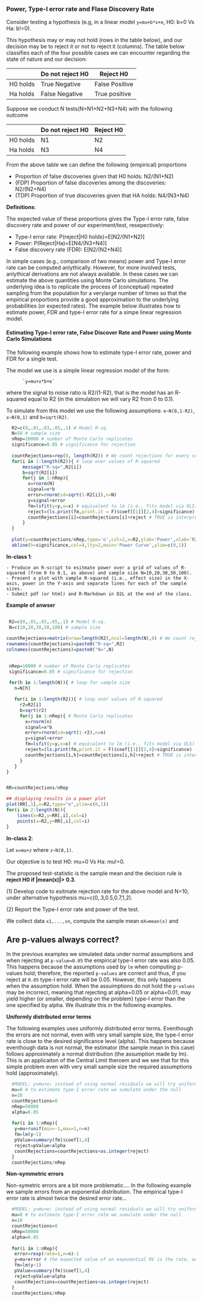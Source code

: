 ### Power, Type-I error rate and Flase Discovery Rate


Consider testing a hypothesis (e.g, in a linear model `y=mu+b*x+e`, H0: b=0 Vs Ha: b!=0). 

This hypothesis may or may not hold  (rows in the table below), and our decision may be to reject it or not to reject it (columns). The table below classifies each of the four possible cases we can encounter regarding the state of nature and our decision:


|           | Do not reject H0  | Reject H0          |
|-----------|-------------------|---------------------|
| H0 holds  | True Negative  | False Positive |
| Ha holds  | False Negative | True positive  |


Suppose we conduct N tests(N=N1+N2+N3+N4) with the following outcome

|           | Do not reject H0  | Reject H0          |
|-----------|-------------------|---------------------|
| H0 holds  | N1 | N2 |
| Ha holds  | N3 | N4  |


From the above table we can define the following (empirical) proportions

 -  Proportion of false discoveries given that H0 holds: N2/(N1+N2)
 - (FDP) Proportion of false discoveries among the discoveries: N2/(N2+N4)
 - (TDP) Proportion of true discoveries given that HA holds: N4/(N3+N4)

**Definitions**:

The expected value of these proportions gives the Type-I error rate, false discovery rate and power of our experiment/test, resepectively:
 
   - Type-I error rate: P(reject|H0 holds)=E[N2/(N1+N2)]
   - Power:  P(Reject|Ha)=E[N4/(N3+N4)]
   - False discovery rate (FDR): E[N2/(N2+N4)]

In simple cases (e.g., comparison of two means) power and Type-I error rate can be computed anlythically. However, for more involved tests, anlythical derivations are not always available. In these cases we can estimate the above quantities using Monte Carlo simulations. The underlying idea is to replicate the process of (conceptual) repeated sampling from the population for a verylarge number of times so that the empirical proportions provide a good approximation to the underlying probabilities (or expected rates). The example below illustrates how to estimate power, FDR and type-I error rate for a simpe linear regression model.



#### Estimating Type-I error rate, False Discover Rate and Power using Monte Carlo Simulations

The following example shows how to estimate type-I error rate, power and FDR for a single test. 

The model we use is a simple linear regression model of the form: 

          `y=mu+x*b+e` 


where the signal to noise ratio is R2/(1-R2), that is the model has an R-squared equal to R2 (in the simulation we will vary R2 from 0 to 0.1).

To simulate from this model we use the following assumptions: `e~N(0,1-R2)`, `x~N(0,1)` and `b=sqrt(R2)`.


```r
  R2=c(0,.01,.03,.05,.1) # Model R-sq.
  N=50 # sample size
  nRep=10000 # number of Monte Carlo replicates
  significance=0.05 # significance for rejection
   
  countRejections=rep(0, length(R2)) # We count rejections for every scenario
  for(i in 1:length(R2)){ # loop over values of R-squared
      message("R-sq=",R2[i])
      b=sqrt(R2[i])
      for(j in 1:nRep){
        x=rnorm(N)
        signal=x*b
        error=rnorm(sd=sqrt(1-R2[i]),n=N) 
        y=signal+error
        fm=lsfit(y=y,x=x) # equivalent to lm (i.e., fits model via OLS) but faster
        reject=(ls.print(fm,print.it = F)$coef[[1]][2,4]<significance) 
        countRejections[i]=countRejections[i]+reject # TRUE is interpreted as 1 and FALSE as 0
      }
  }
  
  plot(y=countRejections/nRep,type='o',col=2,x=R2,ylab='Power',xlab='R2',ylim=c(0,1))
  abline(h=significance,col=4,lty=2,main='Power Curve',ylim=c(0,1))
```

**In-class 1**: 

    - Produce an R-script to esitmate power over a grid of values of R-squared (from 0 to 0.1, as above) and sample size N=10,20,30,50,100).
    - Present a plot with sample R-squared (i.e., effect size) in the X-axis, power in the Y-axis and separate lines for each of the sample sizes.
    - Submit pdf (or html) and R-Markdown in D2L at the end of the class.

**Example of anwser**

  
 ```r
  
  R2=c(0,.01,.03,.05,.1) # Model R-sq.
  N=c(10,20,30,50,100) # sample size
  
 countRejections=matrix(nrow=length(R2),ncol=length(N),0) # We count rejections for every scenario
 rownames(countRejections)=paste0("R-sq=",R2)
 colnames(countRejections)=paste0("N=",N)
 
  
  nRep=10000 # number of Monte Carlo replicates
  significance=0.05 # significance for rejection
   
  for(h in 1:length(N)){ # loop for sample size
    n=N[h]

  	for(i in 1:length(R2)){ # loop over values of R-squared
      r2=R2[i]
      b=sqrt(r2)
      for(j in 1:nRep){ # Monte Carlo replicates
        x=rnorm(n)
        signal=x*b
        error=rnorm(sd=sqrt(1-r2),n=n) 
        y=signal+error
        fm=lsfit(y=y,x=x) # equivalent to lm (i.e., fits model via OLS) but faster
        reject=(ls.print(fm,print.it = F)$coef[[1]][2,4]<significance) 
        countRejections[i,h]=countRejections[i,h]+reject # TRUE is interpreted as 1 and FALSE as 0
      }  
    }
}


RR=countRejections/nRep

## displaying results in a power plot
plot(RR[,1],x=R2,type="o",ylim=c(0,1))
for(i in 2:length(N)){
     lines(x=R2,y=RR[,i],col=i)
     points(x=R2,y=RR[,i],col=i)
}


```     
   
    
**In-class 2**:
  
Let `x=mu+z` where `z~N(0,1)`. 

Our objective is to test H0: mu=0 Vs Ha: mu!=0.  

The proposed test-statistic is the sample mean and the decision rule is **reject H0 if |mean(x)|> 0.3**.

(1) Develop code to esitmate rejection rate for the above model and N=10, under alternative hypothesis mu=c(0,.3,0.5,0.7,1,2).


(2) Report the Type-I error rate and power of the test.


We collect data `x1,...,xn`, compute the sample mean `mX=mean(x)` and 


## Are p-values always correct?


In the previous examples we simulated data under normal assumptions and when rejecting at `p-value=0.05` the empirical type-I error rate was also 0.05. This happens because the assumptions used by `lm` when computing p-values hold; therefore, the reported `p-values` are correct and thus, if you reject at `0.05` type-I error rate will be 0.05. However, this only happens when the assumption hold. When the assuimptions do not hold the `p-values` may be incorrect, meaning that rejecting at alpha=0.05 or alpha=0.01, may yield higher (or smaller, depending on the problem) type-I error than the one specified by alpha. We illustrate this in the following examples.


**Uniformly distributed error terms**

The following examples uses uniformly distributed error terms.  Eventhough the errors are not normal, even with very small sample size, the type-I error rate is close to the desired significance level (alpha). This happens because eventhough data is not normal, the estimator (the sample mean in this case)  follows approximately a normal distribution (the assumption made by lm). This is an applicaiton of the Central Limit theroem and we see that for this simple problem even with very small sample size the required assumptions hold  (approximately).
```r
  #MODEL: y=mu+e; instead of using normal residuals we will try uniform and other distributions.... 
  mu=0 # to estimate type-I error rate we sumulate under the null
  n=10 
  countRejections=0
  nRep=50000
  alpha=0.05
  
  for(i in 1:nRep){
   y=mu+runif(min=-1,max=1,n=n)
   fm=lm(y~1)
   pValue=summary(fm)$coef[1,4]
   reject=pValue<alpha
   countRejections=countRejections+as.integer(reject)
  }
  countRejections/nRep
```

**Non-symmetric errors**

Non-symetric errors are a bit more problematic.... In the following example we sample errors from an exponential distribution. The empirical type-I error rate is almost twice the desired error rate...


```r
  #MODEL: y=mu+e; instead of using normal residuals we will try uniform and other distributions.... 
  mu=0 # to estimate type-I error rate we sumulate under the null
  n=10 
  countRejections=0
  nRep=50000
  alpha=0.05
  
  for(i in 1:nRep){
   error=rexp(rate=1,n=n)-1
   y=mu+error # the expected value of an exponential RV is the rate, we need zero-mean residuals...
   fm=lm(y~1)
   pValue=summary(fm)$coef[1,4]
   reject=pValue<alpha
   countRejections=countRejections+as.integer(reject)
  }
  countRejections/nRep
```

